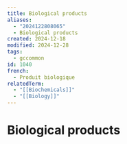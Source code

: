```yaml
---
title: Biological products
aliases:
  - "2024122808065"
  - Biological products
created: 2024-12-18
modified: 2024-12-28
tags:
  - gccommon
id: 1040
french:
  - Produit biologique
relatedTerm:
  - "[[Biochemicals]]"
  - "[[Biology]]"
---
```

# Biological products
